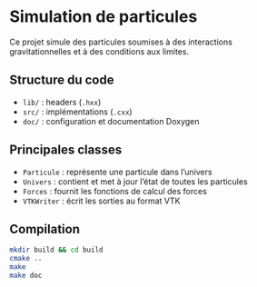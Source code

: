 # Simulation de particules

Ce projet simule des particules soumises à des interactions gravitationnelles et à des conditions aux limites.

## Structure du code

- `lib/` : headers (`.hxx`)
- `src/` : implémentations (`.cxx`)
- `doc/` : configuration et documentation Doxygen

## Principales classes

- `Particule` : représente une particule dans l’univers
- `Univers` : contient et met à jour l’état de toutes les particules
- `Forces` : fournit les fonctions de calcul des forces
- `VTKWriter` : écrit les sorties au format VTK

## Compilation

```bash
mkdir build && cd build
cmake ..
make
make doc
``` 

